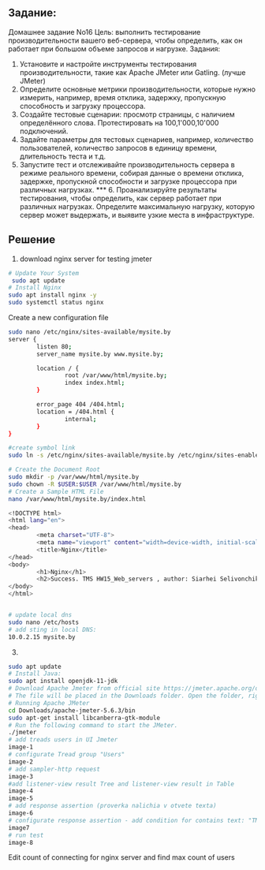 ## Задание:
Домашнее задание No16
Цель: выполнить тестирование производительности вашего веб-сервера, чтобы определить, как он работает при большом объеме запросов и нагрузке.
Задания:
1. Установите и настройте инструменты тестирования производительности, такие как Apache JMeter или Gatling. (лучше JMeter)
2. Определите основные метрики производительности, которые нужно измерить, например, время отклика, задержку, пропускную способность и
загрузку процессора.
3. Создайте тестовые сценарии: просмотр страницы, с наличием определённого слова. Протестировать на 100,1'000,10'000 подключений.
4. Задайте параметры для тестовых сценариев, например, количество пользователей, количество запросов в единицу времени, длительность теста и т.д.
5. Запустите тест и отслеживайте производительность сервера в режиме реального времени, собирая данные о времени отклика, задержке, пропускной способности и загрузке процессора при различных нагрузках.
*** 6. Проанализируйте результаты тестирования, чтобы определить, как сервер работает при различных нагрузках. Определите максимальную нагрузку, которую сервер может выдержать, и выявите узкие места в инфраструктуре.

## Решение
1. download nginx server for testing jmeter
```bash
# Update Your System
 sudo apt update
# Install Nginx
sudo apt install nginx -y
sudo systemctl status nginx
```
Create a new configuration file
```bash
sudo nano /etc/nginx/sites-available/mysite.by
server {
        listen 80;
        server_name mysite.by www.mysite.by;

        location / {
                root /var/www/html/mysite.by;
                index index.html;
        }

        error_page 404 /404.html;
        location = /404.html {
                internal;
        }
}
```
```bash
#create symbol link
sudo ln -s /etc/nginx/sites-available/mysite.by /etc/nginx/sites-enabled/

# Create the Document Root
sudo mkdir -p /var/www/html/mysite.by
sudo chown -R $USER:$USER /var/www/html/mysite.by
# Create a Sample HTML File
nano /var/www/html/mysite.by/index.html

<!DOCTYPE html>
<html lang="en">
<head>
        <meta charset="UTF-8">
        <meta name="viewport" content="width=device-width, initial-scale=1.0">
        <title>Nginx</title>
</head>
<body>
        <h1>Nginx</h1>
        <h2>Success. TMS HW15_Web_servers , author: Siarhei Selivonchik</h1>
</body>
</html>


# update local dns
sudo nano /etc/hosts
# add sting in local DNS:
10.0.2.15 mysite.by
```
3.
```bash
sudo apt update
# Install Java:
sudo apt install openjdk-11-jdk
# Download Apache Jmeter from official site https://jmeter.apache.org/download_jmeter.cgi (Binaries:apache-#jmeter-5.6.3.zip)
# The file will be placed in the Downloads folder. Open the folder, right-click on the zip file and click on Extract #here.
# Running Apache JMeter
cd Downloads/apache-jmeter-5.6.3/bin
sudo apt-get install libcanberra-gtk-module
# Run the following command to start the JMeter.
./jmeter
# add treads users in UI Jmeter
image-1
# configurate Tread group "Users"
image-2
# add sampler-http request
image-3
#add listener-view result Tree and listener-view result in Table
image-4
image-5
# add response assertion (proverka nalichia v otvete texta)
image-6
# configurate response assertion - add condition for contains text: "TMS HW15_Web_servers"
image7
# run test
image-8
```
Edit count of connecting for nginx server and find max count of users
